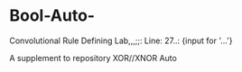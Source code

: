 # Bool-Auto-


Convolutional Rule Defining Lab,,,;;:
Line:  27..: {input for '...'}

A supplement to repository XOR//XNOR Auto

